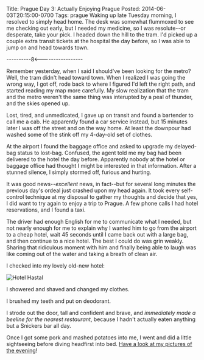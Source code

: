 Title: Prague Day 3: Actually Enjoying Prague
Posted: 2014-06-03T20:15:00-0700
Tags:
    prague
Waking up late Tuesday morning, I resolved to simply head home. The desk was somewhat flummoxed to see me checking out early, but I needed my medicine, so I was resolute--or desperate, take your pick. I headed down the hill to the tram. I'd picked up a couple extra transit tickets at the hospital the day before, so I was able to jump on and head towards town.

----------8<-----------------

Remember yesterday, when I said I should've been looking for the metro? Well, the tram didn't head toward town. When I realized I was going the wrong way, I got off, rode back to where I figured I'd left the right path, and started reading my map more carefully. My slow realization that the tram and the metro weren't the same thing was interupted by a peal of thunder, and the skies opened up.

Lost, tired, and unmedicated, I gave up on transit and found a bartender to call me a cab. He apparently found a car service instead, but 15 minutes later I was off the street and on the way home. At least the downpour had washed some of the stink off my 4-day-old set of clothes.

At the airport I found the baggage office and asked to upgrade my delayed-bag status to lost-bag. Confused, the agent told me my bag had been delivered to the hotel the day before. Apparently nobody at the hotel or baggage office had thought I might be interested in that information. After a stunned silence, I simply stormed off, furious and hurting.

It was good news--_excellent_ news, in fact--but for several long minutes the previous day's ordeal just crashed upon my head again. It took every self-control technique at my disposal to gather my thoughts and decide that yes, I did want to try again to enjoy a trip to Prague. A few phone calls I had hotel reservations, and I found a taxi.

The driver had enough English for me to communicate what I needed, but not nearly enough for me to explain why I wanted him to go from the airport to a cheap hotel, wait 45 seconds until I came back out with a large bag, and then continue to a nice hotel. The best I could do was grin weakly. Sharing that ridiculous moment with him and finally being able to laugh was like coming out of the water and taking a breath of clean air.

I checked into my lovely old-new hotel:

![Hotel Hastal](https://cdn.erincall.com/dfa7d5fdcd01f04d903e261bbfe7a640b7009343_small)

I showered and shaved and changed my clothes.

I brushed my teeth and put on deodorant.

I strode out the door, tall and confident and brave, and _immediately made a beeline for the nearest restaurant_, because I hadn't actually eaten anything but a Snickers bar all day.

Once I got some pork and mashed potatoes into me, I went and did a little sightseeing before diving headfirst into bed. [Have a look at my pictures of the evening](https://catsnap.erincall.com/image/1935)!
